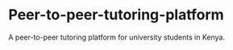 # Peer-to-peer-tutoring-platform
A peer-to-peer tutoring platform for university students in Kenya.
